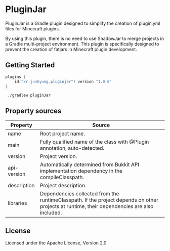 # PluginJar

PluginJar is a Gradle plugin designed to simplify the creation of plugin.yml files for Minecraft plugins.

By using this plugin, there is no need to use ShadowJar to merge projects in a Gradle multi-project environment.
This plugin is specifically designed to prevent the creation of fatjars in Minecraft plugin development.

## Getting Started

```kotlin
plugins {
    id("kr.junhyung.pluginjar") version "1.0.0"
}
```

```
 ./gradlew pluginJar
```

## Property sources

| Property   | Source                       |
|------------|------------------------------|
| name | Root project name. |
| main | Fully qualified name of the class with @Plugin annotation, auto-detected.  |
| version | Project version.  |
| api-version | Automatically determined from Bukkit API implementation dependency in the compileClasspath.    |
| description | Project description.  |
| libraries | Dependencies collected from the runtimeClasspath. If the project depends on other projects at runtime, their dependencies are also included. |

## License

Licensed under the Apache License, Version 2.0
